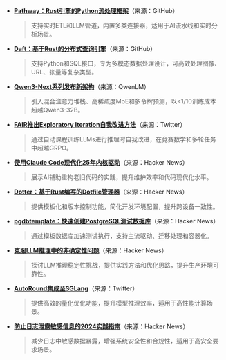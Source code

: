 - **[Pathway：Rust引擎的Python流处理框架](https://github.com/pathwaycom/pathway)**（来源：GitHub）  
  > 支持实时ETL和LLM管道，内置多类连接器，适用于AI流水线和实时分析场景。

- **[Daft：基于Rust的分布式查询引擎](https://github.com/Eventual-Inc/Daft)**（来源：GitHub）  
  > 支持Python和SQL接口，专为多模态数据处理设计，可高效处理图像、URL、张量等复杂类型。

- **[Qwen3-Next系列发布新架构](https://qwenlm.github.io/blog/qwen3_next/)**（来源：QwenLM）  
  > 引入混合注意力堆栈、高稀疏度MoE和多令牌预测，以<1/10训练成本超越Qwen3-32B。

- **[FAIR推出Exploratory Iteration自我改进方法](https://twitter.com/MinqiJiang/status/1965055909605916892)**（来源：Twitter）  
  > 通过自动课程训练LLMs进行推理时自我改进，在竞赛数学和多轮任务中超越GRPO。

- **[使用Claude Code现代化25年内核驱动](https://news.ycombinator.com/item?id=45163362)**（来源：Hacker News）  
  > 展示AI辅助重构老旧代码的实践，提升维护效率和代码现代化水平。

- **[Dotter：基于Rust编写的Dotfile管理器](https://news.ycombinator.com/item?id=45202252)**（来源：Hacker News）  
  > 提供模板化和版本控制功能，简化开发环境配置，提升跨设备一致性。

- **[pgdbtemplate：快速创建PostgreSQL测试数据库](https://news.ycombinator.com/item?id=45203287)**（来源：Hacker News）  
  > 通过模板数据库加速测试执行，支持主流驱动、迁移处理和容器化。

- **[克服LLM推理中的非确定性问题](https://news.ycombinator.com/item?id=45200925)**（来源：Hacker News）  
  > 探讨LLM推理稳定性挑战，提供实践方法和优化思路，提升生产环境可靠性。

- **[AutoRound集成至SGLang](https://twitter.com/HaihaoShen/status/1964926924880523701)**（来源：Twitter）  
  > 提供高效的量化优化功能，提升模型推理效率，适用于高性能计算场景。

- **[防止日志泄露敏感信息的2024实践指南](https://news.ycombinator.com/item?id=45160774)**（来源：Hacker News）  
  > 减少日志中敏感数据暴露，增强系统安全性和合规性，适用于高安全要求场景。
